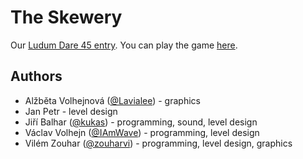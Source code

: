 # The Skewery

Our [Ludum Dare 45 entry](https://ldjam.com/events/ludum-dare/45/the-skewery). You can play the game [here](https://allemansratten.github.io/the-skewery).

## Authors

- Alžběta Volhejnová ([@Lavialee](https://github.com/lavialee)) - graphics
- Jan Petr - level design
- Jiří Balhar ([@kukas](https://github.com/kukas)) - programming, sound, level design
- Václav Volhejn ([@IAmWave](https://github.com/IAmWave/)) - programming, level design
- Vilém Zouhar ([@zouharvi](https://github.com/zouharvi)) - programming, level design, graphics
